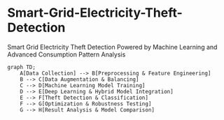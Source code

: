 # Smart-Grid-Electricity-Theft-Detection
Smart Grid Electricity Theft Detection Powered by Machine Learning and Advanced Consumption Pattern Analysis


```mermaid
graph TD;
    A[Data Collection] --> B[Preprocessing & Feature Engineering]
    B --> C[Data Augmentation & Balancing]
    C --> D[Machine Learning Model Training]
    D --> E[Deep Learning & Hybrid Model Integration]
    E --> F[Theft Detection & Classification]
    F --> G[Optimization & Robustness Testing]
    G --> H[Result Analysis & Model Comparison]

```